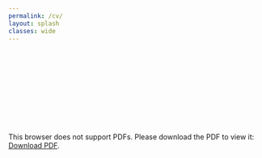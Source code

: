 ```yaml
---
permalink: /cv/
layout: splash
classes: wide
---
```


<object data="https://aduvictor.github.io/victor_adu_cv.pdf" type="application/pdf" width="700px" height="700px">
    <embed src="https://aduvictor.github.io/victor_adu_cv.pdf">
        <p>This browser does not support PDFs. Please download the PDF to view it: <a href="https://aduvictor.github.io/victor_adu_cv.pdf">Download PDF</a>.</p>
    </embed>
</object>
